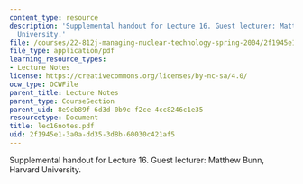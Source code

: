 ```yaml
---
content_type: resource
description: 'Supplemental handout for Lecture 16. Guest lecturer: Matthew Bunn, Harvard
  University.'
file: /courses/22-812j-managing-nuclear-technology-spring-2004/2f1945e13a0add353d8b60030c421af5_lec16notes.pdf
file_type: application/pdf
learning_resource_types:
- Lecture Notes
license: https://creativecommons.org/licenses/by-nc-sa/4.0/
ocw_type: OCWFile
parent_title: Lecture Notes
parent_type: CourseSection
parent_uid: 8e9cb89f-6d3d-0b9c-f2ce-4cc8246c1e35
resourcetype: Document
title: lec16notes.pdf
uid: 2f1945e1-3a0a-dd35-3d8b-60030c421af5
---
```

Supplemental handout for Lecture 16. Guest lecturer: Matthew Bunn, Harvard University.